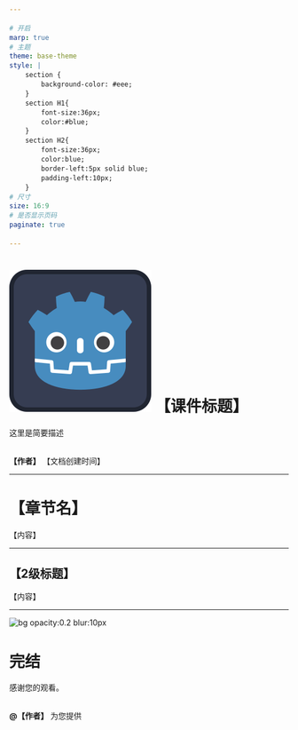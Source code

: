 ```yaml
---

# 开启
marp: true
# 主题
theme: base-theme
style: |
	section {
		background-color: #eee;
	}
	section H1{
		font-size:36px;
		color:#blue;
	}
	section H2{
		font-size:36px;
		color:blue;
		border-left:5px solid blue;
		padding-left:10px;
	}
# 尺寸
size: 16:9
# 是否显示页码
paginate: true

---
```


![bg left:40%](marp_files/icon.svg)
【课件标题】
===
这里是简要描述
<br>
<br>

**【作者】** 
【文档创建时间】

--- 

<!--
header: '![w:50](marp_files/icon.svg) **【章节名】**'
footer: 【页脚】
-->
# 【章节名】
【内容】

---

## 【2级标题】
【内容】

---

![bg opacity:0.2 blur:10px](【背景图片】)
# 完结

感谢您的观看。
<br>
<br>

**@【作者】** 为您提供
